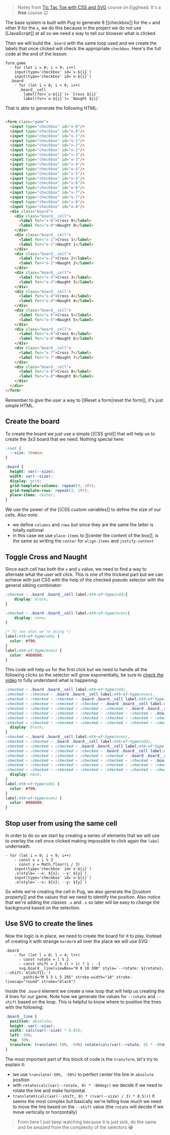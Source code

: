 > Notes from [Tic Tac Toe with CSS and SVG](https://egghead.io/courses/tic-tac-toe-with-css-and-svg-be02) course on Egghead. It's a **free** course 😉

The base system is built with Pug to generate 9 [[checkbox]] for the `x` and other 9 for the `o`, we do this because in the project we do not use [[JavaScript]] at all so we need a way to tell our browser what is clicked.

Then we will build the `.board` with the same loop used and we create the labels that once clicked will check the appropriate `checkbox`. Here's the full code at the end of the lesson:
```pug
form.game
  - for (let i = 0; i < 9; i++)
    input(type='checkbox' id=`x-${i}`)
    input(type='checkbox' id=`o-${i}`)
  .board
    - for (let i = 0; i < 9; i++)
      .board__cell
        label(for=`x-${i}`)= `Cross ${i}`
        label(for=`o-${i}`)= `Naught ${i}`
```
That is able to generate the following HTML:
```html

<form class="game">
  <input type="checkbox" id="x-0"/>
  <input type="checkbox" id="o-0"/>
  <input type="checkbox" id="x-1"/>
  <input type="checkbox" id="o-1"/>
  <input type="checkbox" id="x-2"/>
  <input type="checkbox" id="o-2"/>
  <input type="checkbox" id="x-3"/>
  <input type="checkbox" id="o-3"/>
  <input type="checkbox" id="x-4"/>
  <input type="checkbox" id="o-4"/>
  <input type="checkbox" id="x-5"/>
  <input type="checkbox" id="o-5"/>
  <input type="checkbox" id="x-6"/>
  <input type="checkbox" id="o-6"/>
  <input type="checkbox" id="x-7"/>
  <input type="checkbox" id="o-7"/>
  <input type="checkbox" id="x-8"/>
  <input type="checkbox" id="o-8"/>
  <div class="board">
    <div class="board__cell">
      <label for="x-0">Cross 0</label>
      <label for="o-0">Naught 0</label>
    </div>
    <div class="board__cell">
      <label for="x-1">Cross 1</label>
      <label for="o-1">Naught 1</label>
    </div>
    <div class="board__cell">
      <label for="x-2">Cross 2</label>
      <label for="o-2">Naught 2</label>
    </div>
    <div class="board__cell">
      <label for="x-3">Cross 3</label>
      <label for="o-3">Naught 3</label>
    </div>
    <div class="board__cell">
      <label for="x-4">Cross 4</label>
      <label for="o-4">Naught 4</label>
    </div>
    <div class="board__cell">
      <label for="x-5">Cross 5</label>
      <label for="o-5">Naught 5</label>
    </div>
    <div class="board__cell">
      <label for="x-6">Cross 6</label>
      <label for="o-6">Naught 6</label>
    </div>
    <div class="board__cell">
      <label for="x-7">Cross 7</label>
      <label for="o-7">Naught 7</label>
    </div>
    <div class="board__cell">
      <label for="x-8">Cross 8</label>
      <label for="o-8">Naught 8</label>
    </div>
  </div>
</form>
```
Remember to give the user a way to [[Reset a form|reset the form]], it's just simple HTML.

## Create the board
To create the board we just use a simple [[CSS grid]] that will help us to create the 3x3 board that we need. Nothing special here:
```css
:root {
  --size: 50vmin;
}

.board {
  height: var(--size);
  width: var(--size);
  display: grid;
  grid-template-columns: repeat(3, 1fr);
  grid-template-rows: repeat(3, 1fr);
  place-items: center;
}
```
We use the power of the [[CSS custom variables]] to define the size of our cells. Also note:
* we define `columns` and `rows` but since they are the same the latter is totally optional
* in this case we use `place-items` to [[center the content of the box]], is the same as writing the `center` for `align-items` and `justify-content`

## Toggle Cross and Naught
Since each cell has both the `x` and `o` value, we need to find a way to alternate what the user will click. This is one of the trickiest part but we can achieve with just CSS with the help of the checked pseudo selector with the general sibling combinator:
```css
:checked ~ .board .board__cell label:nth-of-type(odd){
	display: block;
}

:checked ~ .board .board__cell label:nth-of-type(even){
	display: none;
}

/* To see what we're doing */
label:nth-of-type(odd) {
  color: #f00;
}
label:nth-of-type(even) {
  color: #008000;
}
```
This code will help us for the first click but we need to handle all the following clicks so the selector will grow exponentially, be sure to [check the video]() to fully understand what is happening:
```css
:checked ~ .board .board__cell label:nth-of-type(odd),
:checked ~ :checked ~ .board .board__cell label:nth-of-type(even),
:checked ~ :checked ~ :checked ~ .board .board__cell label:nth-of-type(odd),
:checked ~ :checked ~ :checked ~ :checked ~ .board .board__cell label:nth-of-type(even),
:checked ~ :checked ~ :checked ~ :checked ~ :checked ~ .board .board__cell label:nth-of-type(odd),
:checked ~ :checked ~ :checked ~ :checked ~ :checked ~ :checked ~ .board .board__cell label:nth-of-type(even),
:checked ~ :checked ~ :checked ~ :checked ~ :checked ~ :checked ~ :checked ~ .board .board__cell label:nth-of-type(odd),
:checked ~ :checked ~ :checked ~ :checked ~ :checked ~ :checked ~ :checked ~ :checked ~ .board .board__cell label:nth-of-type(even) {
  display: block;
}
:checked ~ .board .board__cell label:nth-of-type(even),
:checked ~ :checked ~ .board .board__cell label:nth-of-type(odd),
:checked ~ :checked ~ :checked ~ .board .board__cell label:nth-of-type(even),
:checked ~ :checked ~ :checked ~ :checked ~ .board .board__cell label:nth-of-type(odd),
:checked ~ :checked ~ :checked ~ :checked ~ :checked ~ .board .board__cell label:nth-of-type(even),
:checked ~ :checked ~ :checked ~ :checked ~ :checked ~ :checked ~ .board .board__cell label:nth-of-type(odd),
:checked ~ :checked ~ :checked ~ :checked ~ :checked ~ :checked ~ :checked ~ .board .board__cell label:nth-of-type(even),
:checked ~ :checked ~ :checked ~ :checked ~ :checked ~ :checked ~ :checked ~ :checked ~ .board .board__cell label:nth-of-type(odd) {
  display: none;
}
label:nth-of-type(odd) {
  color: #f00;
}
label:nth-of-type(even) {
  color: #008000;
}
```
## Stop user from using the same cell
In order to do so we start by creating a series of elements that we will use to overlay the cell once clicked making impossible to click again the `label` underneath.
```pug
- for (let i = 0; i < 9; i++)
    - const x = i % 3
    - const y = Math.floor(i / 3)
    input(type='checkbox' id=`x-${i}`)
    .x(style=`--x: ${x}; --y: ${y}`)
    input(type='checkbox' id=`o-${i}`)
    .o(style=`--x: ${x}; --y: ${y}`)
```
So while we're creating the cell in Pug, we also generate the [[custom property]] and the values that we need to identify the position. Also notice that we're adding the classes `.x` and `.o` so later will be easy to change the background based on the selection.
## Use SVG to create the lines 
Now the logic is in place, we need to create the board for it to play. Instead of creating it with strange `border`s all over the place we will use SVG:
```pug
.board
    - for (let l = 0; l < 4; l++)
      - const rotate = l % 2
      - const shift = 2 % (l + 1) ? 1 : -1
      svg.board__line(viewBox="0 0 10 300" style=`--rotate: ${rotate}; --shift: ${shift};`)
        path(d="M 5 5 L 5 295" stroke-width="10" stroke-linecap="round" stroke="black")
```
Inside the `.board` element we create a new loop that will help us creating the 4 lines for our game. Note how we generate the values for `--rotate` and `--shift` based on the loop. This is helpful to know where to position the lines with the following:
```css
.board__line {
  position: absolute;
  height: var(--size);
  width: calc(var(--size) * 0.05);
  left: 50%;
  top: 50%;
  transform: translate(-50%, -50%) rotate(calc(var(--rotate, 0) * -90deg)) translateX(calc(var(--shift, 0) * ((var(--size) / 3) * 0.5)));
}
```
The most important part of this block of code is the `transform`, let's try to explain it:
* we use `translate(-50%, -50%)` to perfect center the line in `absolute` position
* with `rotate(calc(var(--rotate, 0) * -90deg))` we decide if we need to rotate the line and make horizontal
* `translateX(calc(var(--shift, 0) * ((var(--size) / 3) * 0.5)))` it seems the most complex but basically we're telling how much we need to move the line based on the `--shift` value (the `rotate` will decide if we move vertically or horizontally)

> From here I just keep watching because it is just sick, do the same and be amazed from the complexity of the selectors 😂 